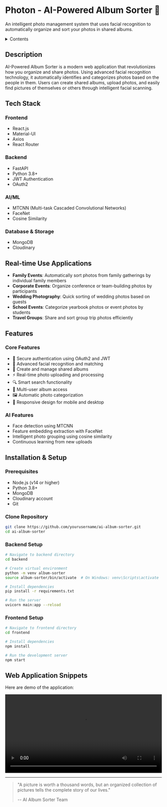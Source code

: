 # Photon - AI-Powered Album Sorter 📸

An intelligent photo management system that uses facial recognition to automatically organize and sort your photos in shared albums.

<details>
<summary>Contents</summary>

* [Description](#description)
* [Tech Stack](#tech-stack)
* [Real-time Use Applications](#real-time-use-applications)
* [Features](#features)
* [Installation & Setup](#installation--setup)
* [Web Application Demo](#web-application-demo)
</details>

## Description

AI-Powered Album Sorter is a modern web application that revolutionizes how you organize and share photos. Using advanced facial recognition technology, it automatically identifies and categorizes photos based on the people in them. Users can create shared albums, upload photos, and easily find pictures of themselves or others through intelligent facial scanning.

## Tech Stack

### Frontend
- React.js
- Material-UI
- Axios
- React Router

### Backend
- FastAPI
- Python 3.8+
- JWT Authentication
- OAuth2

### AI/ML
- MTCNN (Multi-task Cascaded Convolutional Networks)
- FaceNet
- Cosine Similarity

### Database & Storage
- MongoDB
- Cloudinary

## Real-time Use Applications

- **Family Events**: Automatically sort photos from family gatherings by individual family members
- **Corporate Events**: Organize conference or team-building photos by participants
- **Wedding Photography**: Quick sorting of wedding photos based on guests
- **School Events**: Categorize yearbook photos or event photos by students
- **Travel Groups**: Share and sort group trip photos efficiently

## Features

### Core Features
- 🔐 Secure authentication using OAuth2 and JWT
- 👤 Advanced facial recognition and matching
- 📁 Create and manage shared albums
- ⚡ Real-time photo uploading and processing
- 🔍 Smart search functionality
- 👥 Multi-user album access
- 🖼️ Automatic photo categorization
- 📱 Responsive design for mobile and desktop

### AI Features
- Face detection using MTCNN
- Feature embedding extraction with FaceNet
- Intelligent photo grouping using cosine similarity
- Continuous learning from new uploads

## Installation & Setup

### Prerequisites
- Node.js (v14 or higher)
- Python 3.8+
- MongoDB
- Cloudinary account
- Git

### Clone Repository
```bash
git clone https://github.com/yourusername/ai-album-sorter.git
cd ai-album-sorter 
```
### Backend Setup
```bash
# Navigate to backend directory
cd backend

# Create virtual environment
python -m venv album-sorter
source album-sorter/bin/activate  # On Windows: venv\Scripts\activate

# Install dependencies
pip install -r requirements.txt

# Run the server
uvicorn main:app --reload
```
### Frontend Setup
```bash
# Navigate to frontend directory
cd frontend

# Install dependencies
npm install

# Run the development server
npm start
```

## Web Application Snippets
Here are demo of the application:

<div align="center">
  <video src="https://drive.google.com/file/d/1mu9yNFoWm-6NOI1SjZxZG4N_ioycIk5i/view?usp=drive_link" width="100%"/>
</div>

---

> "A picture is worth a thousand words, but an organized collection of pictures tells the complete story of our lives." 
> 
> -- AI Album Sorter Team
